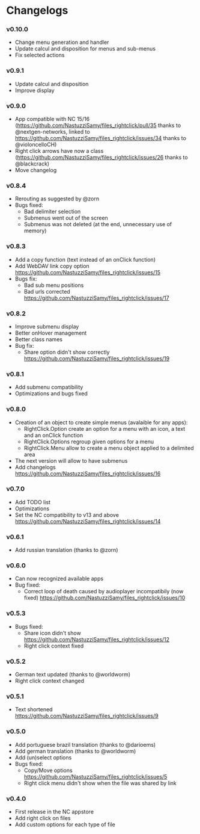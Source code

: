 # Changelogs
### v0.10.0
- Change menu generation and handler
- Update calcul and disposition for menus and sub-menus
- Fix selected actions

### v0.9.1
- Update calcul and disposition
- Improve display

### v0.9.0
- App compatible with NC 15/16 (https://github.com/NastuzziSamy/files_rightclick/pull/35 thanks to @nextgen-networks, linked to https://github.com/NastuzziSamy/files_rightclick/issues/34 thanks to @violoncelloCH)
- Right click arrows have now a class (https://github.com/NastuzziSamy/files_rightclick/issues/26 thanks to @blackcrack)
- Move changelog

### v0.8.4
- Rerouting as suggested by @zorn
- Bugs fixed:
    - Bad delimiter selection
    - Submenus went out of the screen
    - Submenus was not deleted (at the end, unnecessary use of memory)

### v0.8.3
- Add a copy function (text instead of an onClick function)
- Add WebDAV link copy option https://github.com/NastuzziSamy/files_rightclick/issues/15
- Bugs fix:
    - Bad sub menu positions
    - Bad urls corrected https://github.com/NastuzziSamy/files_rightclick/issues/17

### v0.8.2
- Improve submenu display
- Better onHover management
- Better class names
- Bug fix:
    - Share option didn't show correctly https://github.com/NastuzziSamy/files_rightclick/issues/19

### v0.8.1
- Add submenu compatibility
- Optimizations and bugs fixed

### v0.8.0
- Creation of an object to create simple menus (avalaible for any apps):
    - RightClick.Option create an option for a menu with an icon, a text and an onClick function
    - RightClick.Options regroup given options for a menu
    - RightClick.Menu allow to create a menu object applied to a delimited area
- The next version will allow to have submenus
- Add changelogs https://github.com/NastuzziSamy/files_rightclick/issues/16

### v0.7.0
- Add TODO list
- Optimizations
- Set the NC compatibility to v13 and above https://github.com/NastuzziSamy/files_rightclick/issues/14

### v0.6.1
- Add russian translation (thanks to @zorn)

### v0.6.0
- Can now recognized available apps
- Bug fixed:
    - Correct loop of death caused by audioplayer incompatibily (now fixed) https://github.com/NastuzziSamy/files_rightclick/issues/10

### v0.5.3
- Bugs fixed:
    - Share icon didn't show https://github.com/NastuzziSamy/files_rightclick/issues/12
    - Right click context fixed

### v0.5.2
- German text updated (thanks to @worldworm)
- Right click context changed

### v0.5.1
- Text shortened https://github.com/NastuzziSamy/files_rightclick/issues/9

### v0.5.0
- Add portuguese brazil translation (thanks to @darioems)
- Add german translation (thanks to @worldworm)
- Add (un)select options
- Bugs fixed:
    - Copy/Move options https://github.com/NastuzziSamy/files_rightclick/issues/5
    - Right click menu didn't show when the file was shared by link

### v0.4.0
- First release in the NC appstore
- Add right click on files
- Add custom options for each type of file
